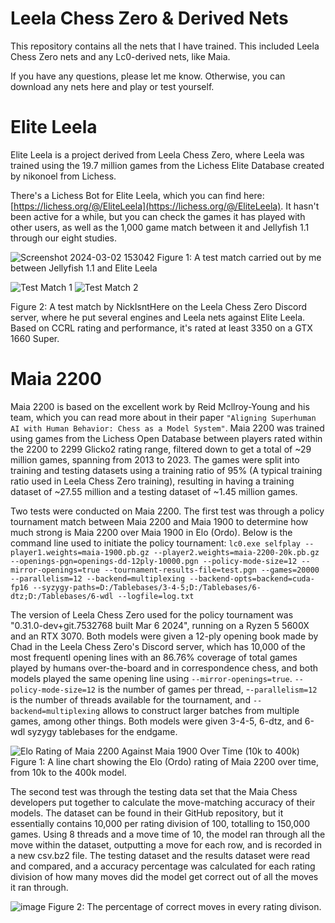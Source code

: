 # Leela Chess Zero & Derived Nets
This repository contains all the nets that I have trained. This included Leela Chess Zero nets and any Lc0-derived nets, like Maia. 

If you have any questions, please let me know. Otherwise, you can download any nets here and play or test yourself.

# Elite Leela
Elite Leela is a project derived from Leela Chess Zero, where Leela was trained using the 19.7 million games from the Lichess Elite Database created by nikonoel from Lichess.

There's a Lichess Bot for Elite Leela, which you can find here: [https://lichess.org/@/EliteLeela](https://lichess.org/@/EliteLeela). It hasn't been active for a while, but you can check the games it has played with other users, as well as the 1,000 game match between it and Jellyfish 1.1 through our eight studies.

![Screenshot 2024-03-02 153042](https://github.com/CallOn84/LeelaNets/assets/55154899/e1f121e5-11dc-4c58-8ceb-6a105e4fbad8)
Figure 1: A test match carried out by me between Jellyfish 1.1 and Elite Leela

![Test Match 1](https://github.com/CallOn84/LeelaNets/assets/55154899/0f37e8ce-7ee7-41e2-94e6-6f9d279fcd7c)
![Test Match 2](https://github.com/CallOn84/LeelaNets/assets/55154899/af5c81e5-2556-4602-994d-262932839256)

Figure 2: A test match by NickIsntHere on the Leela Chess Zero Discord server, where he put several engines and Leela nets against Elite Leela. Based on CCRL rating and performance, it's rated at least 3350 on a GTX 1660 Super.

# Maia 2200
Maia 2200 is based on the excellent work by Reid Mcllroy-Young and his team, which you can read more about in their paper `"Aligning Superhuman AI with Human Behavior: Chess as a Model System"`. Maia 2200 was trained using games from the Lichess Open Database between players rated within the 2200 to 2299 Glicko2 rating range, filtered down to get a total of ~29 million games, spanning from 2013 to 2023. The games were split into training and testing datasets using a training ratio of 95% (A typical training ratio used in Leela Chess Zero training), resulting in having a training dataset of ~27.55 million and a testing dataset of ~1.45 million games.

Two tests were conducted on Maia 2200. The first test was through a policy tournament match between Maia 2200 and Maia 1900 to determine how much strong is Maia 2200 over Maia 1900 in Elo (Ordo). Below is the command line used to initiate the policy tournament:
`lc0.exe selfplay --player1.weights=maia-1900.pb.gz --player2.weights=maia-2200-20k.pb.gz --openings-pgn=openings-dd-12ply-10000.pgn --policy-mode-size=12 --mirror-openings=true --tournament-results-file=test.pgn --games=20000 --parallelism=12 --backend=multiplexing --backend-opts=backend=cuda-fp16 --syzygy-paths=D:/Tablebases/3-4-5;D:/Tablebases/6-dtz;D:/Tablebases/6-wdl --logfile=log.txt`

The version of Leela Chess Zero used for the policy tournament was "0.31.0-dev+git.7532768 built Mar 6 2024", running on a Ryzen 5 5600X and an RTX 3070. Both models were given a 12-ply opening book made by Chad in the Leela Chess Zero's Discord server, which has 10,000 of the most frequentl opening lines with an 86.76% coverage of total games played by humans over-the-board and in correspondence chess, and both models played the same opening line using `--mirror-openings=true`. `--policy-mode-size=12` is the number of games per thread, -`-parallelism=12` is the number of threads available for the tournament, and `--backend=multiplexing` allows to construct larger batches from multiple games, among other things. Both models were given 3-4-5, 6-dtz, and 6-wdl syzygy tablebases for the endgame.

![Elo Rating of Maia 2200 Against Maia 1900 Over Time (10k to 400k)](https://github.com/CallOn84/LeelaNets/assets/55154899/1eb455b0-c6e5-4356-842b-7c5179b8a210)
Figure 1: A line chart showing the Elo (Ordo) rating of Maia 2200 over time, from 10k to the 400k model.

The second test was through the testing data set that the Maia Chess developers put together to calculate the move-matching accuracy of their models. The dataset can be found in their GitHub repository, but it essentially contains 10,000 per rating division of 100, totalling to 150,000 games. Using 8 threads and a move time of 10, the model ran through all the move within the dataset, outputting a move for each row, and is recorded in a new csv.bz2 file. The testing dataset and the results dataset were read and compared, and a accuracy percentage was calculated for each rating division of how many moves did the model get correct out of all the moves it ran through.

![image](https://github.com/CallOn84/LeelaNets/assets/55154899/41c240b2-9cfe-4f9f-b47e-e5580b5bbb8f)
Figure 2: The percentage of correct moves in every rating divison.
